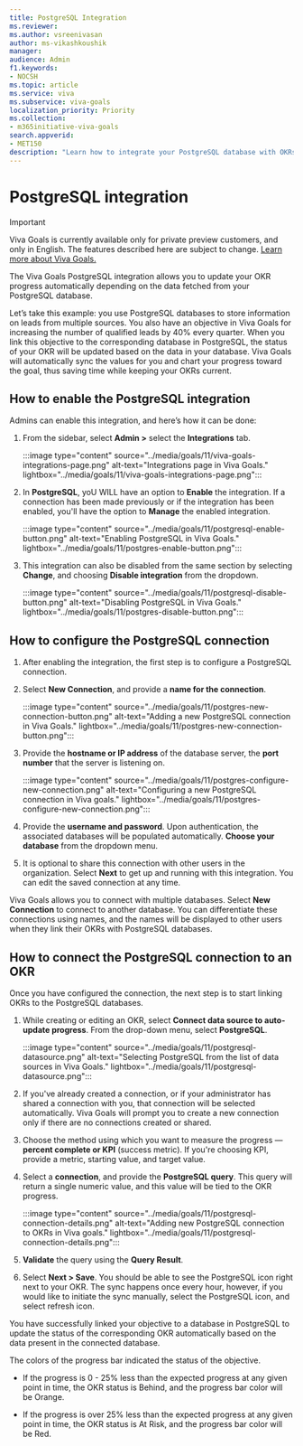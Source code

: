 ```yaml
---
title: PostgreSQL Integration
ms.reviewer: 
ms.author: vsreenivasan
author: ms-vikashkoushik
manager: 
audience: Admin
f1.keywords:
- NOCSH
ms.topic: article
ms.service: viva
ms.subservice: viva-goals
localization_priority: Priority
ms.collection:  
- m365initiative-viva-goals  
search.appverid:
- MET150
description: "Learn how to integrate your PostgreSQL database with OKRs in Viva Goals."
---
```


# PostgreSQL integration

> [!IMPORTANT]
> Viva Goals is currently available only for private preview customers, and only in English. The features described here are subject to change. [Learn more about Viva Goals.](https://go.microsoft.com/fwlink/?linkid=2189933)

The Viva Goals PostgreSQL integration allows you to update your OKR progress automatically depending on the data fetched from your PostgreSQL database. 

Let’s take this example: you use PostgreSQL databases to store information on leads from multiple sources. You also have an objective in Viva Goals for increasing the number of qualified leads by 40% every quarter. When you link this objective to the corresponding database in PostgreSQL, the status of your OKR will be updated based on the data in your database. Viva Goals will automatically sync the values for you and chart your progress toward the goal, thus saving time while keeping your OKRs current. 

## How to enable the PostgreSQL integration

Admins can enable this integration, and here’s how it can be done: 

1. From the sidebar, select **Admin >** select the **Integrations** tab. 

    :::image type="content" source="../media/goals/11/viva-goals-integrations-page.png" alt-text="Integrations page in Viva Goals." lightbox="../media/goals/11/viva-goals-integrations-page.png":::

2. In **PostgreSQL**, yoU WILL have an option to **Enable** the integration. If a connection has been made previously or if the integration has been enabled, you'll have the option to **Manage** the enabled integration. 

    :::image type="content" source="../media/goals/11/postgresql-enable-button.png" alt-text="Enabling PostgreSQL in Viva Goals." lightbox="../media/goals/11/postgres-enable-button.png":::

3. This integration can also be disabled from the same section by selecting **Change**, and choosing **Disable integration** from the dropdown. 

    :::image type="content" source="../media/goals/11/postgresql-disable-button.png" alt-text="Disabling PostgreSQL in Viva Goals." lightbox="../media/goals/11/postgres-disable-button.png":::

## How to configure the PostgreSQL connection 

1. After enabling the integration, the first step is to configure a PostgreSQL connection. 

2. Select **New Connection**, and provide a **name for the connection**. 

    :::image type="content" source="../media/goals/11/postgres-new-connection-button.png" alt-text="Adding a new PostgreSQL connection in Viva Goals." lightbox="../media/goals/11/postgres-new-connection-button.png":::

3. Provide the **hostname or IP address** of the database server, the **port number** that the server is listening on. 

    :::image type="content" source="../media/goals/11/postgres-configure-new-connection.png" alt-text="Configuring a new PostgreSQL connection in Viva goals." lightbox="../media/goals/11/postgres-configure-new-connection.png":::

4. Provide the **username and password**. Upon authentication, the associated databases will be populated automatically. **Choose your database** from the dropdown menu. 

5. It is optional to share this connection with other users in the organization. Select **Next** to get up and running with this integration. You can edit the saved connection at any time. 

Viva Goals allows you to connect with multiple databases. Select **New Connection** to connect to another database. You can differentiate these connections using names, and the names will be displayed to other users when they link their OKRs with PostgreSQL databases. 

## How to connect the PostgreSQL connection to an OKR

Once you have configured the connection, the next step is to start linking OKRs to the PostgreSQL databases. 

1. While creating or editing an OKR, select **Connect data source to auto-update progress**. From the drop-down menu, select **PostgreSQL**. 

    :::image type="content" source="../media/goals/11/postgresql-datasource.png" alt-text="Selecting PostgreSQL from the list of data sources in Viva Goals." lightbox="../media/goals/11/postgresql-datasource.png":::

2. If you've already created a connection, or if your administrator has shared a connection with you, that connection will be selected automatically. Viva Goals will prompt you to create a new connection only if there are no connections created or shared. 

3. Choose the method using which you want to measure the progress — **percent complete or KPI** (success metric). If you're choosing KPI, provide a metric, starting value, and target value. 

4. Select a **connection**, and provide the **PostgreSQL query**. This query will return a single numeric value, and this value will be tied to the OKR progress.

    :::image type="content" source="../media/goals/11/postgresql-connection-details.png" alt-text="Adding new PostgreSQL connection to OKRs in Viva goals." lightbox="../media/goals/11/postgresql-connection-details.png":::

5. **Validate** the query using the **Query Result**.

6. Select **Next > Save**. You should be able to see the PostgreSQL icon right next to your OKR. The sync happens once every hour, however, if you would like to initiate the sync manually, select the PostgreSQL icon, and select refresh icon.

You have successfully linked your objective to a database in PostgreSQL to update the status of the corresponding OKR automatically based on the data present in the connected database. 

The colors of the progress bar indicated the status of the objective. 

- If the progress is 0 - 25% less than the expected progress at any given point in time, the OKR status is Behind, and the progress bar color will be Orange. 

- If the progress is over 25% less than the expected progress at any given point in time, the OKR status is At Risk, and the progress bar color will be Red. 
